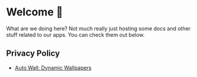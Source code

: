 # Welcome 👋

What are we doing here? Not much really just hosting some docs and other stuff related to our apps. You can check them out below.

## Privacy Policy

- [Auto Wall: Dynamic Wallpapers](https://dhirajksharma.github.io/my-apps/auto-wall-privacy-policy)
